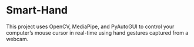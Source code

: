 # Smart-Hand
This project uses OpenCV, MediaPipe, and PyAutoGUI to control your computer’s mouse cursor in real-time using hand gestures captured from a webcam.
